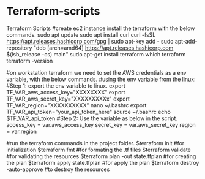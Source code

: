# Terraform-scripts

Terraform Scripts
#create ec2 instance install the terraform with the below commands.
sudo apt update
sudo apt install curl
curl -fsSL https://apt.releases.hashicorp.com/gpg | sudo apt-key add -
sudo apt-add-repository "deb [arch=amd64] https://apt.releases.hashicorp.com $(lsb_release -cs) main"
sudo apt-get install terraform
which terraform
terraform -version

#on workstation terraform we need to set the AWS credentials as a env variable, with the below commands.
#using the env variable from the linux:
#Step 1: export the env variable to linux.
export TF_VAR_aws_access_key="XXXXXXXX"
export TF_VAR_aws_secret_key="XXXXXXXXXx"
export TF_VAR_region="XXXXXXXXXX"
nano ~/.bashrc
export TF_VAR_api_token="your_api_token_here"
source ~/.bashrc
echo $TF_VAR_api_token
#Step 2: Use the variable as below in the script.
access_key = var.aws_access_key
secret_key = var.aws_secret_key
region = var.region

#run the terraform commands in the project folder.
$terraform init #for initialization
$terraform fmt  #for formating the .tf files
$terraform validate #for validating the resources
$terraform plan -out state.tfplan #for creating the plan
$terraform apply state.tfplan #for apply the plan
$terraform destroy -auto-approve #to destroy the resources
